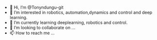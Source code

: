 - 👋 Hi, I’m @Tonyndungu-git
- 👀 I’m interested in robotics, automation,dynamics and control and deep learning.
- 🌱 I’m currently learning deeplearning, robotics and control.
- 💞️ I’m looking to collaborate on ...
- 📫 How to reach me ...

<!---
Tonyndungu-git/Tonyndungu-git is a ✨ special ✨ repository because its `README.md` (this file) appears on your GitHub profile.
You can click the Preview link to take a look at your changes.
--->
